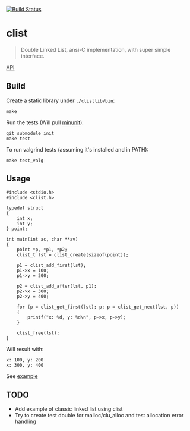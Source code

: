 [![Build Status](https://travis-ci.org/avivg/clist.svg?branch=master)](https://travis-ci.org/avivg/clist)
# clist
> Double Linked List, ansi-C implementation, with super simple interface.

[API](clistlib/include/clist.h)

## Build
Create a static library under `./clistlib/bin`:

    make

Run the tests (Will pull [minunit](https://github.com/siu/minunit)):

    git submodule init
    make test

To run valgrind tests (assuming it's installed and in PATH):

    make test_valg

## Usage

    #include <stdio.h>
    #include <clist.h>

    typedef struct
    {
        int x;
        int y;
    } point;

    int main(int ac, char **av)
    {
        point *p, *p1, *p2;
        clist_t lst = clist_create(sizeof(point));

        p1 = clist_add_first(lst);
        p1->x = 100;
        p1->y = 200;
        
        p2 = clist_add_after(lst, p1);
        p2->x = 300;
        p2->y = 400;

        for (p = clist_get_first(lst); p; p = clist_get_next(lst, p))
        {
            printf("x: %d, y: %d\n", p->x, p->y);
        }

        clist_free(lst);
    }

Will result with:

    x: 100, y: 200
    x: 300, y: 400

See [example](example/)

## TODO
* Add example of classic linked list using clist
* Try to create test double for malloc/clu_alloc and test allocation error handling
